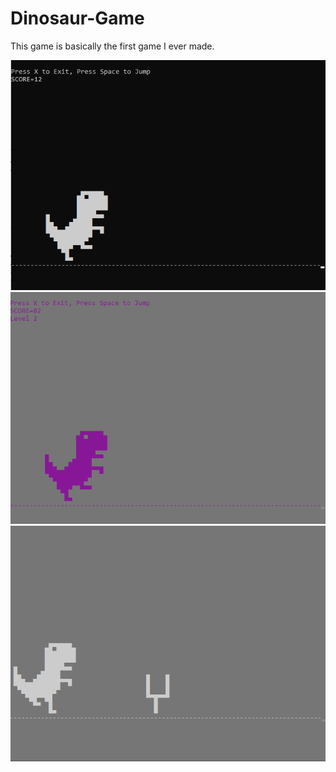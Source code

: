 # Dinosaur-Game

This game is basically the first game I ever made.

![Image](images/level1.png)
![Image](images/level2.png)
![Image](images/level3.png)
